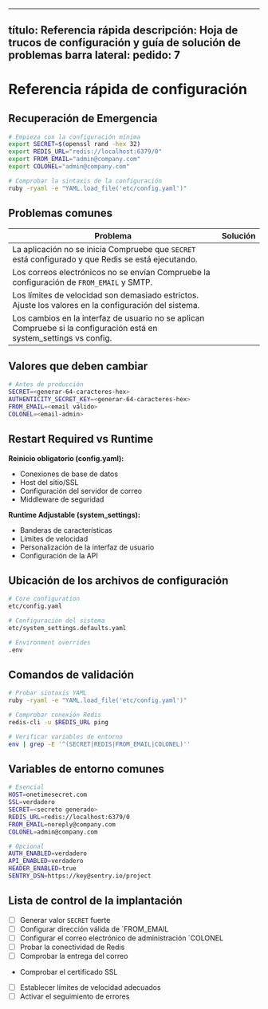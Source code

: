 #

---
título: Referencia rápida
descripción: Hoja de trucos de configuración y guía de solución de problemas
barra lateral:
  pedido: 7
---

# Referencia rápida de configuración

## Recuperación de Emergencia

```bash
# Empieza con la configuración mínima
export SECRET=$(openssl rand -hex 32)
export REDIS_URL="redis://localhost:6379/0"
export FROM_EMAIL="admin@company.com"
export COLONEL="admin@company.com"

# Comprobar la sintaxis de la configuración
ruby -ryaml -e "YAML.load_file('etc/config.yaml')"
```

## Problemas comunes

| Problema | Solución |
|---------|----------|
| La aplicación no se inicia Compruebe que `SECRET` está configurado y que Redis se está ejecutando.
| Los correos electrónicos no se envían Compruebe la configuración de `FROM_EMAIL` y SMTP.
| Los límites de velocidad son demasiado estrictos. Ajuste los valores en la configuración del sistema.
| Los cambios en la interfaz de usuario no se aplican Compruebe si la configuración está en system_settings vs config.

## Valores que deben cambiar

```bash
# Antes de producción
SECRET=<generar-64-caracteres-hex>
AUTHENTICITY_SECRET_KEY=<generar-64-caracteres-hex>
FROM_EMAIL=<email válido>
COLONEL=<email-admin>
```

## Restart Required vs Runtime

**Reinicio obligatorio (config.yaml):**
- Conexiones de base de datos
- Host del sitio/SSL
- Configuración del servidor de correo
- Middleware de seguridad

**Runtime Adjustable (system_settings):**
- Banderas de características
- Límites de velocidad
- Personalización de la interfaz de usuario
- Configuración de la API

## Ubicación de los archivos de configuración

```bash
# Core configuration
etc/config.yaml

# Configuración del sistema
etc/system_settings.defaults.yaml

# Environment overrides
.env
```

## Comandos de validación

```bash
# Probar sintaxis YAML
ruby -ryaml -e "YAML.load_file('etc/config.yaml')"

# Comprobar conexión Redis
redis-cli -u $REDIS_URL ping

# Verificar variables de entorno
env | grep -E '^(SECRET|REDIS|FROM_EMAIL|COLONEL)''
```

## Variables de entorno comunes

```bash
# Esencial
HOST=onetimesecret.com
SSL=verdadero
SECRET=<secreto generado>
REDIS_URL=redis://localhost:6379/0
FROM_EMAIL=noreply@company.com
COLONEL=admin@company.com

# Opcional
AUTH_ENABLED=verdadero
API_ENABLED=verdadero
HEADER_ENABLED=true
SENTRY_DSN=https://key@sentry.io/project
```

## Lista de control de la implantación

- [ ] Generar valor `SECRET` fuerte
- [ ] Configurar dirección válida de `FROM_EMAIL
- [ ] Configurar el correo electrónico de administración `COLONEL
- [ ] Probar la conectividad de Redis
- [ ] Comprobar la entrega del correo
- Comprobar el certificado SSL
- [ ] Establecer límites de velocidad adecuados
- [ ] Activar el seguimiento de errores
